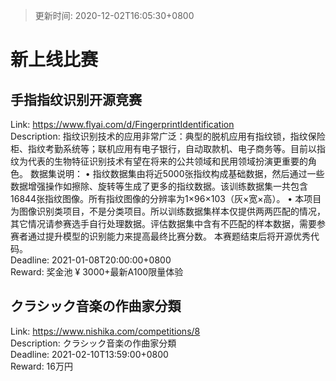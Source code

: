 > 更新时间: 2020-12-02T16:05:30+0800 

# 新上线比赛


## 手指指纹识别开源竞赛
Link: https://www.flyai.com/d/FingerprintIdentification  
Description: 指纹识别技术的应用非常广泛：典型的脱机应用有指纹锁，指纹保险柜、指纹考勤系统等；联机应用有电子银行，自动取款机、电子商务等。目前以指纹为代表的生物特征识别技术有望在将来的公共领域和民用领域扮演更重要的角色。
数据集说明：
• 指纹数据集由将近5000张指纹构成基础数据，然后通过一些数据增强操作如擦除、旋转等生成了更多的指纹数据。该训练数据集一共包含16844张指纹图像。所有指纹图像的分辨率为1×96×103（灰×宽×高）。
• 本项目为图像识别类项目，不是分类项目。所以训练数据集样本仅提供两两匹配的情况，其它情况请参赛选手自行处理数据。评估数据集中含有不匹配的样本数据，需要参赛者通过提升模型的识别能力来提高最终比赛分数。
本赛题结束后将开源优秀代码。  
Deadline: 2021-01-08T20:00:00+0800  
Reward: 奖金池 ¥ 3000+最新A100限量体验  

## クラシック音楽の作曲家分類
Link: https://www.nishika.com/competitions/8  
Description: クラシック音楽の作曲家分類  
Deadline: 2021-02-10T13:59:00+0800  
Reward: 16万円  

